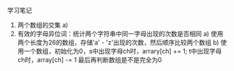 学习笔记
1. 两个数组的交集
    a) 
2. 有效的字母异位词：统计两个字符串中同一字母出现的次数是否相同
    a) 使用两个长度为26的数组，存储'a' - 'z'出现的次数，然后顺序比较两个数组
    b) 使用一个数组，初始化为0，s中出现字母ch时，arrary[ch] += 1; t中出现字母ch时，array[ch] -= 1
        最后再判断数组是不是完全为0